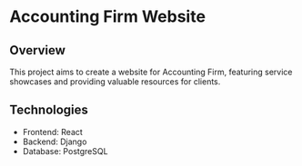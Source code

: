 # Accounting Firm Website

## Overview
This project aims to create a website for Accounting Firm, featuring service showcases and providing valuable resources for clients.

## Technologies
- Frontend: React
- Backend: Django
- Database: PostgreSQL
